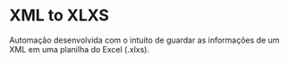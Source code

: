 # XML to XLXS
 
Automação desenvolvida com o intuito de guardar as informações de um XML em uma planilha do Excel (.xlxs).
